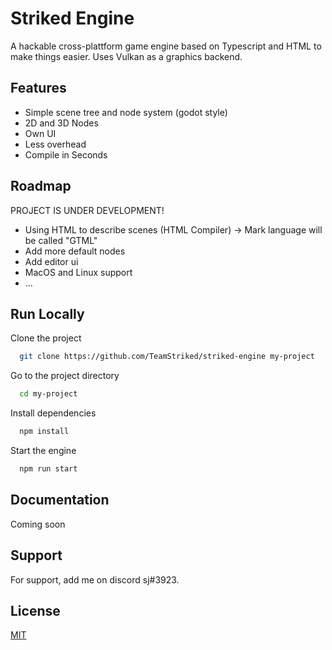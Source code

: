 
# Striked Engine

A hackable cross-plattform game engine based on Typescript and HTML to make things easier. Uses Vulkan as a graphics backend.

## Features

- Simple scene tree and node system (godot style)
- 2D and 3D Nodes
- Own UI
- Less overhead
- Compile in Seconds
  
## Roadmap

PROJECT IS UNDER DEVELOPMENT!

- Using HTML to describe scenes (HTML Compiler) -> Mark language will be called "GTML"
- Add more default nodes
- Add editor ui
- MacOS and Linux support
- ...

## Run Locally

Clone the project

```bash
  git clone https://github.com/TeamStriked/striked-engine my-project
```

Go to the project directory

```bash
  cd my-project
```

Install dependencies

```bash
  npm install
```

Start the engine

```bash
  npm run start
```

  
## Documentation

Coming soon
## Support

For support, add me on discord sj#3923.

  
## License

[MIT](https://choosealicense.com/licenses/mit/)

  
